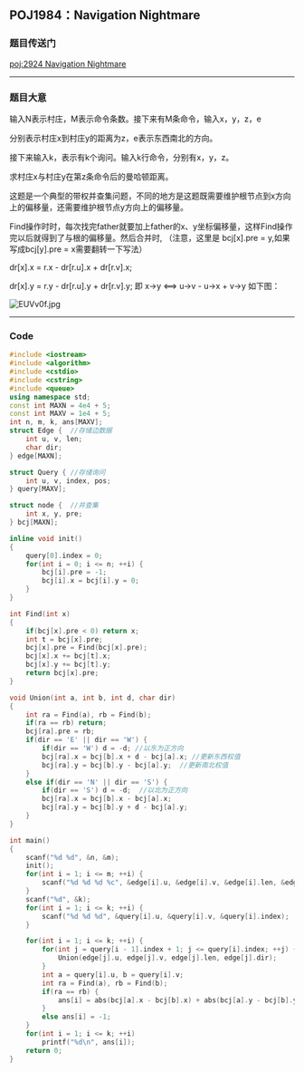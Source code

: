 ## POJ1984：**Navigation Nightmare**

### 题目传送门

[poj:2924 Navigation Nightmare](<http://poj.org/problem?id=1984>)

***

### 题目大意

输入N表示村庄，M表示命令条数。接下来有M条命令，输入x，y，z，e

分别表示村庄x到村庄y的距离为z，e表示东西南北的方向。

接下来输入k，表示有k个询问。输入k行命令，分别有x，y，z。

求村庄x与村庄y在第z条命令后的曼哈顿距离。

这题是一个典型的带权并查集问题，不同的地方是这题既需要维护根节点到x方向上的偏移量，还需要维护根节点y方向上的偏移量。

Find操作时时，每次找完father就要加上father的x、y坐标偏移量，这样Find操作完以后就得到了与根的偏移量。然后合并时, （注意，这里是 bcj[x].pre = y,如果写成bcj[y].pre = x需要翻转一下写法）

dr[x].x = r.x - dr[r.u].x + dr[r.v].x;  

dr[x].y = r.y - dr[r.u].y + dr[r.v].y;      即 x->y <==> u->v - u->x + v->y 如下图：

![EUVv0f.jpg](https://s2.ax1x.com/2019/05/03/EUVv0f.jpg)

***

### Code

```cpp
#include <iostream>
#include <algorithm>
#include <cstdio>
#include <cstring>
#include <queue>
using namespace std;
const int MAXN = 4e4 + 5;
const int MAXV = 1e4 + 5;
int n, m, k, ans[MAXV];
struct Edge {  //存储边数据
    int u, v, len;
    char dir;
} edge[MAXN];

struct Query { //存储询问
    int u, v, index, pos;
} query[MAXV];

struct node {  //并查集
    int x, y, pre;
} bcj[MAXN];

inline void init()
{
    query[0].index = 0;
    for(int i = 0; i <= n; ++i) {
        bcj[i].pre = -1;
        bcj[i].x = bcj[i].y = 0;
    }
}

int Find(int x)
{
    if(bcj[x].pre < 0) return x;
    int t = bcj[x].pre;
    bcj[x].pre = Find(bcj[x].pre);
    bcj[x].x += bcj[t].x;
    bcj[x].y += bcj[t].y;
    return bcj[x].pre;
}

void Union(int a, int b, int d, char dir)
{
    int ra = Find(a), rb = Find(b);
    if(ra == rb) return;
    bcj[ra].pre = rb;
    if(dir == 'E' || dir == 'W') {
        if(dir == 'W') d = -d; //以东为正方向
        bcj[ra].x = bcj[b].x + d - bcj[a].x; //更新东西权值
        bcj[ra].y = bcj[b].y - bcj[a].y;  //更新南北权值
    }
    else if(dir == 'N' || dir == 'S') {
        if(dir == 'S') d = -d;  //以北为正方向
        bcj[ra].x = bcj[b].x - bcj[a].x;
        bcj[ra].y = bcj[b].y + d - bcj[a].y;
    }
}

int main()
{
    scanf("%d %d", &n, &m);
    init();
    for(int i = 1; i <= m; ++i) {
        scanf("%d %d %d %c", &edge[i].u, &edge[i].v, &edge[i].len, &edge[i].dir);
    }
    scanf("%d", &k);
    for(int i = 1; i <= k; ++i) {
        scanf("%d %d %d", &query[i].u, &query[i].v, &query[i].index);
    }

    for(int i = 1; i <= k; ++i) {
        for(int j = query[i - 1].index + 1; j <= query[i].index; ++j) {
            Union(edge[j].u, edge[j].v, edge[j].len, edge[j].dir);
        }
        int a = query[i].u, b = query[i].v;
        int ra = Find(a), rb = Find(b);
        if(ra == rb) {
            ans[i] = abs(bcj[a].x - bcj[b].x) + abs(bcj[a].y - bcj[b].y);
        }
        else ans[i] = -1;
    }
    for(int i = 1; i <= k; ++i) 
        printf("%d\n", ans[i]);
    return 0;
}
```

